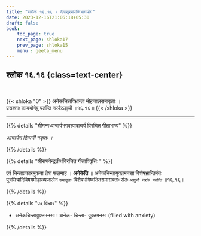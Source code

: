 ```yaml
---
title: "श्लोक १६.१६ - दैवासुरसंपत्विभागयोग"
date: 2023-12-16T21:06:18+05:30
draft: false
book:
    toc_page: true
    next_page: shloka17
    prev_page: shloka15
    menu : geeta_menu
---
```




## श्लोक १६.१६ {class=text-center}

<br/>

{{< shloka  "0"  >}}
अनेकचित्तविभ्रान्ता मोहजालसमावृताः ।  
प्रसक्ताः कामभोगेषु पतन्ति नरकेऽशुचौ ॥१६.१६॥
{{< /shloka >}}

---


{{% details "श्रीमन्मध्वाचार्यभगवत्पादाचर्य विरचित  गीताभाष्य" %}}

*आचार्येण टिप्पणी नकृतः ।*

{{% /details %}}



{{% details "श्रीराघवेन्द्रतीर्थविरचित गीताविवृत्तिः " %}}

एवं चिन्ताप्रकारमुक्त्वा तेषां फलमाह । **अनेकेति** ॥ 
अनेकचिन्तायुक्तमनसा विशेषभ्रान्तिमंतः 
पुत्रमित्रादिविषयमोहाख्यजालेन `समावृताः` विशेषभोगेष्वतितरामासक्ताः संतः `अशुचौ नरके पतन्ति` ॥१६.१६॥

{{% /details %}}



{{% details "पद विचार" %}}

- अनेकचिन्तायुक्तमनसा : अनेक- चिन्ता- युक्तमनसा (filled with anxiety)

{{% /details %}}
